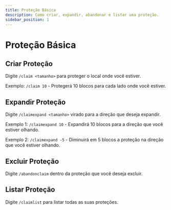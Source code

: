 ```yaml
---
title: Proteção Básica
description: Como criar, expandir, abandonar e listar uma proteção.
sidebar_position: 1
---
```


# Proteção Básica

## Criar Proteção

Digite `/claim <tamanho>` para proteger o local onde você estiver.

Exemplo: `/claim 10` - Protegerá 10 blocos para cada lado onde você estiver.

## **Expandir Proteção**

Digite `/claimexpand <tamanho>` virado para a direção que deseja expandir.

Exemplo 1: `/claimexpand 10` - Expandirá 10 blocos para a direção que você estiver olhando.

Exemplo 2: `/claimexpand -5` - Diminuirá em 5 blocos a proteção na direção que você estiver olhando.

## **Excluir Proteção**

Digite `/abandonclaim` dentro da proteção que você deseja excluir.

## Listar Proteção

Digite `/claimlist` para listar todas as suas proteções.
